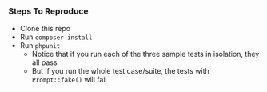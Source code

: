 ### Steps To Reproduce

- Clone this repo
- Run `composer install`
- Run `phpunit`
    - Notice that if you run each of the three sample tests in isolation, they all pass
    - But if you run the whole test case/suite, the tests with `Prompt::fake()` will fail
